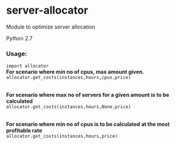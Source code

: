 # server-allocator
Module to optimize server allocation 

Python 2.7

<h3>Usage:</h3>
<code>import allocator</code></br>
<b>For scenario where min no of cpus, max amount given.</b></br>
<code>allocator.get_costs(instances,hours,cpus,price)</code></br></br>

<b>For scenario where max no of servers for a given amount is to be calculated</b></br>
<code>allocator.get_costs(instances,hours,<em>None</em>,price)</code></br></br>

<b>For scenario where min no of cpus is to be calculated at the most profitable rate</b></br>
<code>allocator.get_costs(instances,hours,price)</code>
